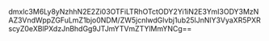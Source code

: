 dmxlc3M6Ly8yNzhhN2E2Zi03OTFiLTRhOTctODY2Yi1iN2E3YmI3ODY3MzNAZ3VndWppZGFuLmZ1bjo0NDM/ZW5jcnlwdGlvbj1ub25lJnNlY3VyaXR5PXRscyZ0eXBlPXdzJnBhdGg9JTJmYTVmZTYlMmYNCg==
